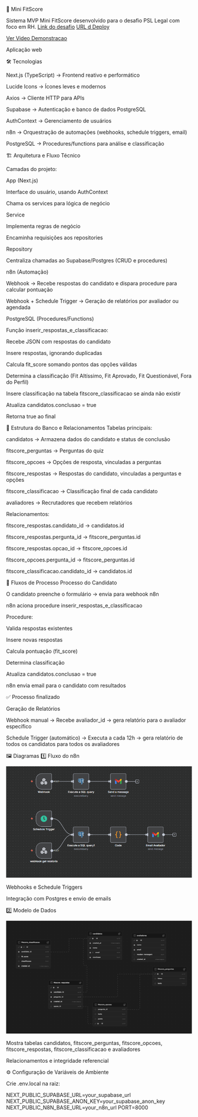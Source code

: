 🚀 Mini FitScore

Sistema MVP  Mini FitScore desenvolvido para o desafio PSL Legal com foco em RH.
[Link do desafio](https://desafio-fitscore.lovable.app/#desafio)
[URL d Deploy](https://mini-fitscore-peach.vercel.app/)


[Ver Video Demonstracao](https://youtu.be/WDUybc5NsK4)


Aplicação web
 
🛠 Tecnologias

Next.js (TypeScript) → Frontend reativo e performático

Lucide Icons → Ícones leves e modernos

Axios → Cliente HTTP para APIs

Supabase → Autenticação e banco de dados PostgreSQL

AuthContext → Gerenciamento de usuários

n8n → Orquestração de automações (webhooks, schedule triggers, email)

PostgreSQL → Procedures/functions para análise e classificação

🏗 Arquitetura e Fluxo Técnico

Camadas do projeto:

App (Next.js)

Interface do usuário, usando AuthContext

Chama os services para lógica de negócio

Service

Implementa regras de negócio

Encaminha requisições aos repositories

Repository

Centraliza chamadas ao Supabase/Postgres (CRUD e procedures)

n8n (Automação)

Webhook → Recebe respostas do candidato e dispara procedure para calcular pontuação

Webhook + Schedule Trigger → Geração de relatórios por avaliador ou agendada

PostgreSQL (Procedures/Functions)

Função inserir_respostas_e_classificacao:

Recebe JSON com respostas do candidato

Insere respostas, ignorando duplicadas

Calcula fit_score somando pontos das opções válidas

Determina a classificação (Fit Altíssimo, Fit Aprovado, Fit Questionável, Fora do Perfil)

Insere classificação na tabela fitscore_classificacao se ainda não existir

Atualiza candidatos.conclusao = true

Retorna true ao final

🔄 Estrutura do Banco e Relacionamentos
Tabelas principais:

candidatos → Armazena dados do candidato e status de conclusão

fitscore_perguntas → Perguntas do quiz

fitscore_opcoes → Opções de resposta, vinculadas a perguntas

fitscore_respostas → Respostas do candidato, vinculadas a perguntas e opções

fitscore_classificacao → Classificação final de cada candidato

avaliadores → Recrutadores que recebem relatórios

Relacionamentos:

fitscore_respostas.candidato_id → candidatos.id

fitscore_respostas.pergunta_id → fitscore_perguntas.id

fitscore_respostas.opcao_id → fitscore_opcoes.id

fitscore_opcoes.pergunta_id → fitscore_perguntas.id

fitscore_classificacao.candidato_id → candidatos.id

🔄 Fluxos de Processo
Processo do Candidato

O candidato preenche o formulário → envia para webhook n8n

n8n aciona procedure inserir_respostas_e_classificacao

Procedure:

Valida respostas existentes

Insere novas respostas

Calcula pontuação (fit_score)

Determina classificação

Atualiza candidatos.conclusao = true

n8n envia email para o candidato com resultados

✅ Processo finalizado

Geração de Relatórios

Webhook manual → Recebe avaliador_id → gera relatório para o avaliador específico

Schedule Trigger (automático) → Executa a cada 12h → gera relatório de todos os candidatos para todos os avaliadores
 
🖼 Diagramas
1️⃣ Fluxo do n8n


<img src="./diagrama.n8n.png" alt="Diagrama n8n" width="600" />

Webhooks e Schedule Triggers

Integração com Postgres e envio de emails

2️⃣ Modelo de Dados


<img src="./diagrama.png" alt="Diagrama ER" width="600" />

Mostra tabelas candidatos, fitscore_perguntas, fitscore_opcoes, fitscore_respostas, fitscore_classificacao e avaliadores

Relacionamentos e integridade referencial

⚙️ Configuração de Variáveis de Ambiente

Crie .env.local na raiz:

NEXT_PUBLIC_SUPABASE_URL=your_supabase_url
NEXT_PUBLIC_SUPABASE_ANON_KEY=your_supabase_anon_key
NEXT_PUBLIC_N8N_BASE_URL=your_n8n_url
PORT=8000